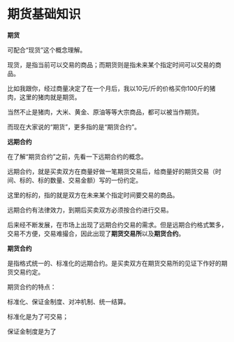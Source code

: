 # 期货基础知识





**期货**

可配合“现货”这个概念理解。

现货，是指当前可以交易的商品；而期货则是指未来某个指定时间可以交易的商品。

比如我跟你，经过商量决定了在一个月后，我以10元/斤的价格买你100斤的猪肉，这里的猪肉就是期货。

当然不止是猪肉，大米、黄金、原油等等大宗商品，都可以被当作期货。

而现在大家说的“期货”，更多指的是“期货合约”。



**远期合约**

在了解“期货合约”之前，先看一下远期合约的概念。

远期合约，就是买卖双方在商量好做一笔期货交易后，给商量好的期货交易（时间、标的、标的数量、交易金额）写的一份约定。

这里的标的，指的就是双方在未来某个指定时间要交易的商品。

远期合约有法律效力，到期后买卖双方必须按合约进行交易。

后来经不断发展，在市场上出现了远期合约交易的需求。但是远期合约格式繁多，交易不方便，交易难撮合，因此出现了**期货交易所**以及**期货合约**。





**期货合约**

是指格式统一的、标准化的远期合约。是买卖双方在期货交易所的见证下作好的期货交易约定。

期货合约的特点：

标准化、保证金制度、对冲机制、统一结算。

标准化是为了可交易；

保证金制度是为了